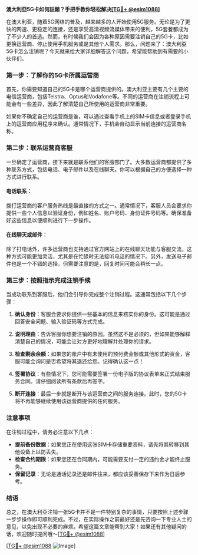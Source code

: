 **澳大利亞5G卡如何註銷？手把手教你轻松解决[[TG💪+ @esim1088](https://t.me/s/esim1088)]**

在澳大利亚，随着5G网络的普及，越来越多的人开始使用5G服务。无论是为了更快的网速、更稳定的连接，还是享受高清视频流媒体带来的便利，5G套餐都成为了不少人的首选。然而，有时候我们会因为各种原因需要注销自己的5G卡，比如更换运营商、停止使用手机服务或是其他个人需求。那么，问题来了：澳大利亞5G卡怎么注销呢？今天就来给大家详细解答这个问题，希望能帮助到有需要的小伙伴们。

### 第一步：了解你的5G卡所属运营商

首先，你需要知道自己的5G卡是哪个运营商提供的。澳大利亚主要有几个主要的电信运营商，包括Telstra、Optus和Vodafone等。不同的运营商在注销流程上可能会有一些差异，因此了解清楚自己所使用的运营商非常重要。

如果你不确定自己的运营商是谁，可以通过查看手机上的SIM卡信息或者登录手机上的运营商应用程序来确认。通常情况下，手机会自动显示当前连接的运营商名称。

### 第二步：联系运营商客服

一旦确定了运营商，接下来就是联系他们的客服部门了。大多数运营商都提供了多种联系方式，包括电话、电子邮件以及在线聊天。你可以根据自己的方便选择一种方式进行联系。

#### 电话联系：
拨打运营商的客户服务热线是最直接的方式之一。通常情况下，客服人员会要求你提供一些个人信息以验证身份，例如姓名、账户号码、身份证件号码等。确保准备好这些信息以便顺利进行下一步操作。

#### 在线聊天或邮件：
除了打电话外，许多运营商也支持通过官方网站上的在线聊天功能与客服交流。这种方式可能更加灵活，尤其是在忙碌时无法接听电话的情况下。另外，发送电子邮件也是一个不错的选择，但需要注意的是，回复时间可能会稍长一点。

### 第三步：按照指示完成注销手续

当成功联系到客服后，他们会引导你完成整个注销过程。这通常包括以下几个步骤：

1. **确认身份**：客服会要求你提供一些基本的信息来核实你的身份。这可能是通过回答安全问题、输入验证码等方式完成。
   
2. **说明理由**：告诉客服你想要注销的原因。虽然这不是必须的，但如果能够解释清楚自己的情况，可能会让对方更好地理解并处理你的请求。

3. **检查剩余余额**：如果您的账户中有未使用的预付费金额或其他形式的资金，客服可能会询问是否希望将其退还给您。记得确认这一点！

4. **签署协议**：有些情况下，您可能需要签署一份电子版的协议表单来正式结束服务合同。请仔细阅读所有条款后再签字。

5. **断开连接**：最后一步就是断开与该运营商之间的服务连接。此时，您的5G卡将不再能够继续使用该运营商提供的任何服务。

### 注意事项

在注销过程中，请务必注意以下几点：

- **提前备份数据**：如果您正在使用这张SIM卡存储重要资料，请先将其转移到其他设备上以防丢失。
- **检查合约期限**：如果您还在合同期内，可能需要支付一定的违约金才能终止服务。
- **保留记录**：无论是通话记录还是邮件往来，都应该妥善保存下来作为日后参考。

### 结语

总之，在澳大利亞注销一张5G卡并不是一件特别复杂的事情，只要按照上述步骤一步步操作即可顺利完成。不过，在实际操作之前最好还是先咨询一下专业人士的意见，以免出现不必要的麻烦。希望这篇文章能帮到大家！如果还有其他疑问的话，欢迎随时提问哦～[[TG💪+ @esim1088](https://t.me/s/esim1088)]

[[TG💪+ @esim1088](https://t.me/s/esim1088) ![Image](https://i.postimg.cc/4NQfJmqS/Snipaste-2025-05-13-00-14-12.png)]
